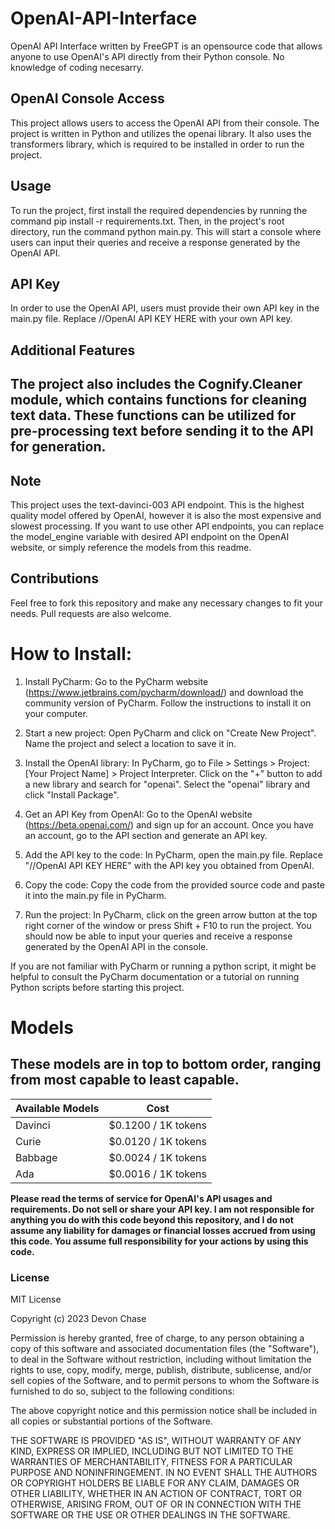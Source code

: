 # OpenAI-API-Interface
OpenAI API Interface written by FreeGPT is an opensource code that allows anyone to use OpenAI's API directly from their Python console. No knowledge of coding necesarry.

## OpenAI Console Access

This project allows users to access the OpenAI API from their console. The project is written in Python and utilizes the openai library. It also uses the transformers library, which is required to be installed in order to run the project.

## Usage

To run the project, first install the required dependencies by running the command pip install -r requirements.txt. Then, in the project's root directory, run the command python main.py. This will start a console where users can input their queries and receive a response generated by the OpenAI API.

## API Key

In order to use the OpenAI API, users must provide their own API key in the main.py file. Replace //OpenAI API KEY HERE with your own API key.

## Additional Features

## The project also includes the Cognify.Cleaner module, which contains functions for cleaning text data. These functions can be utilized for pre-processing text before sending it to the API for generation.

## Note

This project uses the text-davinci-003 API endpoint. This is the highest quality model offered by OpenAI, however it is also the most expensive and slowest processing. If you want to use other API endpoints, you can replace the model_engine variable with desired API endpoint on the OpenAI website, or simply reference the models from this readme.

## Contributions

Feel free to fork this repository and make any necessary changes to fit your needs. Pull requests are also welcome.

# How to Install:

1. Install PyCharm: Go to the PyCharm website (https://www.jetbrains.com/pycharm/download/) and download the community version of PyCharm. Follow the instructions to install it on your computer.

2. Start a new project: Open PyCharm and click on "Create New Project". Name the project and select a location to save it in.

3. Install the OpenAI library: In PyCharm, go to File > Settings > Project: [Your Project Name] > Project Interpreter. Click on the "+" button to add a new library and search for "openai". Select the "openai" library and click "Install Package".

4. Get an API Key from OpenAI: Go to the OpenAI website (https://beta.openai.com/) and sign up for an account. Once you have an account, go to the API section and generate an API key.

5. Add the API key to the code: In PyCharm, open the main.py file. Replace "//OpenAI API KEY HERE" with the API key you obtained from OpenAI.

6. Copy the code: Copy the code from the provided source code and paste it into the main.py file in PyCharm.

7. Run the project: In PyCharm, click on the green arrow button at the top right corner of the window or press Shift + F10 to run the project. You should now be able to input your queries and receive a response generated by the OpenAI API in the console.

If you are not familiar with PyCharm or running a python script, it might be helpful to consult the PyCharm documentation or a tutorial on running Python scripts before starting this project.

# Models
## These models are in top to bottom order, ranging from most capable to least capable.

|Available Models  | Cost  |
| ------------- | ------------- |
| Davinci  |$0.1200 / 1K tokens |
| Curie  |$0.0120 / 1K tokens|
| Babbage  | $0.0024 / 1K tokens  |
| Ada  | $0.0016 / 1K tokens|


**Please read the terms of service for OpenAI's API usages and requirements. Do not sell or share your API key. I am not responsible for anything you do with this code beyond this repository, and I do not assume any liability for damages or financial losses accrued from using this code. You assume full responsibility for your actions by using this code.**

### License

MIT License

Copyright (c) 2023 Devon Chase

Permission is hereby granted, free of charge, to any person obtaining a copy
of this software and associated documentation files (the "Software"), to deal
in the Software without restriction, including without limitation the rights
to use, copy, modify, merge, publish, distribute, sublicense, and/or sell
copies of the Software, and to permit persons to whom the Software is
furnished to do so, subject to the following conditions:

The above copyright notice and this permission notice shall be included in all
copies or substantial portions of the Software.

THE SOFTWARE IS PROVIDED "AS IS", WITHOUT WARRANTY OF ANY KIND, EXPRESS OR
IMPLIED, INCLUDING BUT NOT LIMITED TO THE WARRANTIES OF MERCHANTABILITY,
FITNESS FOR A PARTICULAR PURPOSE AND NONINFRINGEMENT. IN NO EVENT SHALL THE
AUTHORS OR COPYRIGHT HOLDERS BE LIABLE FOR ANY CLAIM, DAMAGES OR OTHER
LIABILITY, WHETHER IN AN ACTION OF CONTRACT, TORT OR OTHERWISE, ARISING FROM,
OUT OF OR IN CONNECTION WITH THE SOFTWARE OR THE USE OR OTHER DEALINGS IN THE
SOFTWARE.
